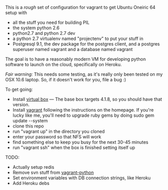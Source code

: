 This is a *rough* set of configuration for vagrant to get Ubuntu Oneiric 64 setup with

* all the stuff you need for building PIL
* the system python 2.6
* python2.7 and python 2.7 dev
* a python 2.7 virtualenv named "projectenv" to put your stuff in
* Postgresql 9.1, the dev package for the postgres client, and a postgres superuser named vagrant and a database named vagrant

The goal is to have a reasonably modern VM for developing python software to launch on the cloud, specifically on Heroku.

*Fair warning:*  This needs some testing, as it's really only been tested on my OSX 10.6 laptop. So, if it doesn't work for you, file a bug :)

To get going:

* Install [virtual box](http://www.virtualbox.org/wiki/Downloads) — The base box targets 4.1.8, so you should have that version.
* Install [vagrant](http://vagrantup.com/) following the instructions on the homepage. If you're lucky like me, you'll need to upgrade ruby gems by doing sudo gem update --system
* clone this repo
* run "vagrant up" in the directory you cloned
* enter your password so that NFS will work
* find something else to keep you busy for the next 30-45 minutes
* run "vagrant ssh" when the box is finished setting itself up

TODO:

* Actually setup redis
* Remove svn stuff from [vagrant-python](https://github.com/mattbowen/vagrant-python)
* Set environment variables with DB connection strings, like Heroku
* Add Heroku debs